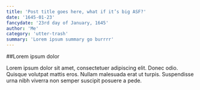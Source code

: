 ```yaml
---
title: 'Post title goes here, what if it’s big ASF?'
date: '1645-01-23'
fancydate: '23rd day of January, 1645'
author: 'Me'
category: 'utter-trash'
summary: 'Lorem ipsum summary go burrrr'
---
```

##Lorem ipsum dolor

Lorem ipsum dolor sit amet, consectetuer adipiscing elit. Donec odio. Quisque volutpat mattis eros. Nullam malesuada erat ut turpis. Suspendisse urna nibh viverra non semper suscipit posuere a pede.